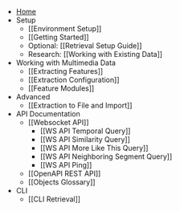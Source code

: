 * [Home](https://github.com/vitrivr/cineast/wiki)
* Setup
  * [[Environment Setup]]
  * [[Getting Started]]
  * Optional: [[Retrieval Setup Guide]]
  * Research: [[Working with Existing Data]]
* Working with Multimedia Data
  * [[Extracting Features]]
  * [[Extraction Configuration]]
  * [[Feature Modules]]
* Advanced
  * [[Extraction to File and Import]]
* API Documentation
  * [[Websocket API]]
    * [[WS API Temporal Query]]
    * [[WS API Similarity Query]]
    * [[WS API More Like This Query]]
    * [[WS API Neighboring Segment Query]]
    * [[WS API Ping]]
  * [[OpenAPI REST API]]
  * [[Objects Glossary]]
* CLI
  * [[CLI Retrieval]]